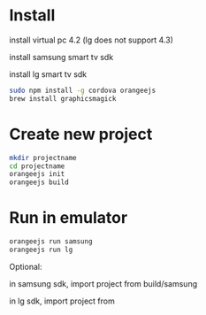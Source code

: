 Install
====
install virtual pc 4.2 (lg does not support 4.3)

install samsung smart tv sdk

install lg smart tv sdk

```bash
sudo npm install -g cordova orangeejs
brew install graphicsmagick
```

Create new project
====

```bash
mkdir projectname
cd projectname
orangeejs init 
orangeejs build
```

Run in emulator
====

```bash
orangeejs run samsung
orangeejs run lg
```

Optional:

in samsung sdk, import project from build/samsung 

in lg sdk, import project from 




